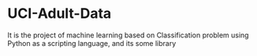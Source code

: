 # UCI-Adult-Data
It is the project of machine learning based on Classification problem using Python as a scripting language, and its some library
